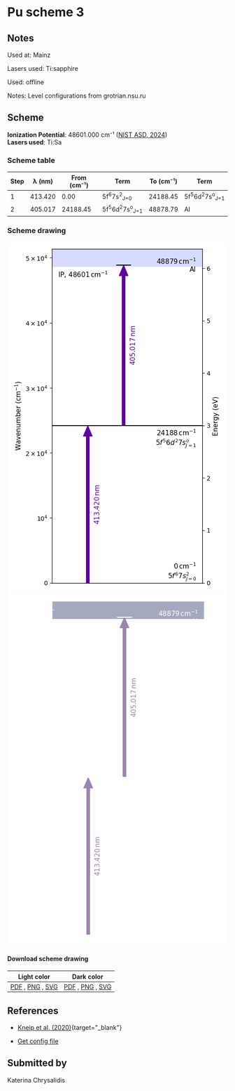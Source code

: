 # Pu scheme 3

## Notes

Used at: Mainz

Lasers used: Ti:sapphire

Used: offline

Notes: Level configurations from grotrian.nsu.ru





## Scheme

**Ionization Potential**: 48601.000 cm⁻¹ ([NIST ASD, 2024](https://www.nist.gov/pml/atomic-spectra-database))  
**Lasers used**: Ti:Sa

### Scheme table

| Step | λ (nm)  | From (cm⁻¹) |                           Term                           | To (cm⁻¹) |                           Term                           |
| ---- | ------- | ----------- | -------------------------------------------------------- | --------- | -------------------------------------------------------- |
| 1    | 413.420 | 0.00        | 5f<sup>6</sup>7s<sup>2</sup><sub>J=0</sub>               | 24188.45  | 5f<sup>5</sup>6d<sup>2</sup>7s<sup>o</sup><sub>J=1</sub> |
| 2    | 405.017 | 24188.45    | 5f<sup>5</sup>6d<sup>2</sup>7s<sup>o</sup><sub>J=1</sub> | 48878.79  | AI                                                       |


### Scheme drawing

![pu scheme, light mode](pu-003/pu-003-light.png#only-light)
![pu scheme, dark mode](pu-003/pu-003-dark-web.png#only-dark)

#### Download scheme drawing

|                                            Light color                                            |                                           Dark color                                           |
| ------------------------------------------------------------------------------------------------- | ---------------------------------------------------------------------------------------------- |
| [PDF](pu-003/pu-003-light.pdf) , [PNG](pu-003/pu-003-light.png) , [SVG](pu-003/pu-003-light.svg)  | [PDF](pu-003/pu-003-dark.pdf) , [PNG](pu-003/pu-003-dark.png) , [SVG](pu-003/pu-003-dark.svg)  |


## References

  - [Kneip et al. (2020)](https://doi.org/10.1007/s10751-020-01712-4){target="_blank"}

  - [Get config file](https://github.com/RIMS-Code/rims-code.github.io/blob/main/db/pu-003.json)



## Submitted by

Katerina Chrysalidis

